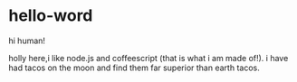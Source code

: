 # hello-word

hi human!

holly here,i like node.js and coffeescript (that is what i am made of!).
i have had tacos on the moon and find them far superior than earth tacos.
